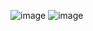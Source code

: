 ![image](https://user-images.githubusercontent.com/112041435/221299267-e9ad4605-64c4-4453-b93b-2cd23c282374.png)
![image](https://user-images.githubusercontent.com/112041435/221299421-0b9df0cc-35b0-4d44-afab-73bb25d49fc9.png)
